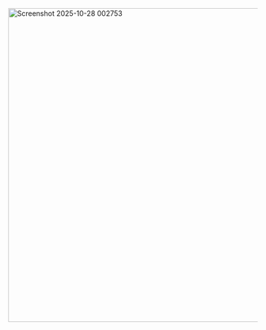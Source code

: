 <img width="606" height="633" alt="Screenshot 2025-10-28 002753" src="https://github.com/user-attachments/assets/23624f97-abb1-4100-8f44-4abddfe6cba6" />
